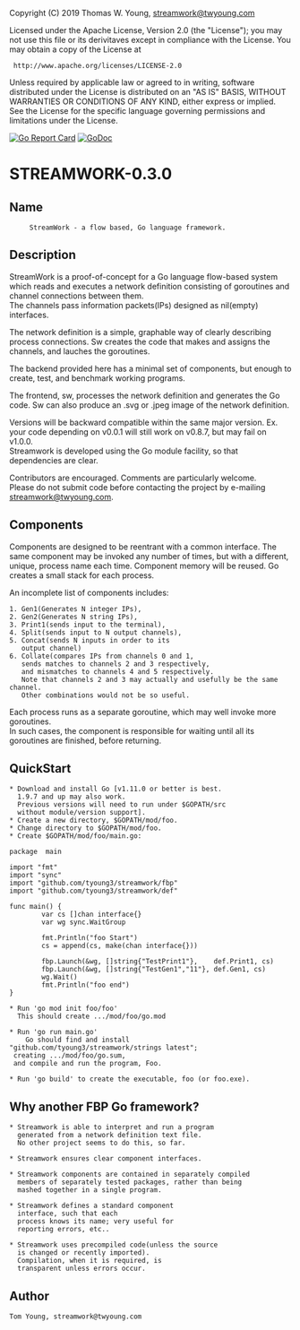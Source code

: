 Copyright (C) 2019 Thomas W. Young, streamwork@twyoung.com 

Licensed under the Apache License, Version 2.0 (the "License");
you may not use this file or its derivitaves except in compliance with the License.
You may obtain a copy of the License at

     http://www.apache.org/licenses/LICENSE-2.0

Unless required by applicable law or agreed to in writing, software
distributed under the License is distributed on an "AS IS" BASIS,
WITHOUT WARRANTIES OR CONDITIONS OF ANY KIND, either express or implied.
See the License for the specific language governing permissions and
limitations under the License.

[![Go Report Card](https://goreportcard.com/badge/tyoung3/streamwork)](https://goreportcard.com/report/tyoung3/streamwork)
[![GoDoc](https://godoc.org/tyoung3/streamwork/fbp?status.svg)](https://godoc.org/tyoung3/streamwork/fbp)

STREAMWORK-0.3.0 
================

Name
----

         StreamWork - a flow based, Go language framework.
         

Description
-----------

StreamWork is a proof-of-concept for a Go language 
flow-based system which reads and executes a network 
definition consisting of goroutines and channel connections
between them.  
The channels pass information packets(IPs) designed as 
nil(empty) interfaces.     

The network definition is a simple, graphable way of 
clearly describing process connections. Sw creates the code
that makes and assigns the channels, and lauches the goroutines.   

The backend provided here has a minimal set of components, but enough to 
create, test, and benchmark working programs.  

The frontend, sw, processes the network definition and 
generates the Go code.  Sw can also produce an .svg or 
.jpeg image of the network definition.

Versions will be backward compatible within the same major version. 
Ex. your code depending on v0.0.1 will still work on v0.8.7, 
but may fail on v1.0.0.  
Streamwork is developed using the Go module facility, 
so that dependencies are clear.   

Contributors are encouraged.  Comments are particularly welcome.   
Please do not submit code before contacting the project by e-mailing streamwork@twyoung.com.     


Components
----------

Components are designed to be reentrant with a common interface. 
The same component may be invoked any number of times, but 
with a different,
unique, process name each time.   Component memory will be reused. 
Go creates a small stack for each process.  

An incomplete list of components includes:

	1. Gen1(Generates N integer IPs), 
	2. Gen2(Generates N string IPs),
	3. Print1(sends input to the terminal), 
	4. Split(sends input to N output channels),  
	5. Concat(sends N inputs in order to its 
	   output channel)		  			
	6. Collate(compares IPs from channels 0 and 1,  
	   sends matches to channels 2 and 3 respectively, 
	   and mismatches to channels 4 and 5 respectively. 
	   Note that channels 2 and 3 may actually and usefully be the same channel.
	   Other combinations would not be so useful.
	    
Each process runs as a separate goroutine, which may well invoke more goroutines.  
In such cases, the component is responsible for waiting until all its goroutines are
finished, before returning.
 
QuickStart
----------

	* Download and install Go [v1.11.0 or better is best. 
	  1.9.7 and up may also work. 
	  Previous versions will need to run under $GOPATH/src 
	  without module/version support].   	
	* Create a new directory, $GOPATH/mod/foo.  
	* Change directory to $GOPATH/mod/foo.  
	* Create $GOPATH/mod/foo/main.go:
```	
package  main

import "fmt"
import "sync"
import "github.com/tyoung3/streamwork/fbp"
import "github.com/tyoung3/streamwork/def"

func main() {
        var cs []chan interface{}
        var wg sync.WaitGroup
        
        fmt.Println("foo Start")
        cs = append(cs, make(chan interface{}))

        fbp.Launch(&wg, []string{"TestPrint1"},    def.Print1, cs)
        fbp.Launch(&wg, []string{"TestGen1","11"}, def.Gen1, cs)
        wg.Wait()
        fmt.Println("foo end")
}

```
	* Run 'go mod init foo/foo'
	  This should create .../mod/foo/go.mod 

	* Run 'go run main.go'
		Go should find and install 
	"github.com/tyoung3/streamwork/strings latest"; 
	 creating .../mod/foo/go.sum, 
     and compile and run the program, Foo. 

    * Run 'go build' to create the executable, foo (or foo.exe). 
    
Why another FBP Go framework?
---------------------------------

	* Streamwork is able to interpret and run a program
	  generated from a network definition text file. 
	  No other project seems to do this, so far. 
	  
	* Streamwork ensures clear component interfaces.  
	
	* Streamwork components are contained in separately compiled 
	  members of separately tested packages, rather than being 
	  mashed together in a single program.

	* Streamwork defines a standard component 
	  interface, such that each
	  process knows its name; very useful for 
	  reporting errors, etc.. 
	  
	* Streamwork uses precompiled code(unless the source
	  is changed or recently imported).  
	  Compilation, when it is required, is 
	  transparent unless errors occur.
	  
      
Author
------

    Tom Young, streamwork@twyoung.com
